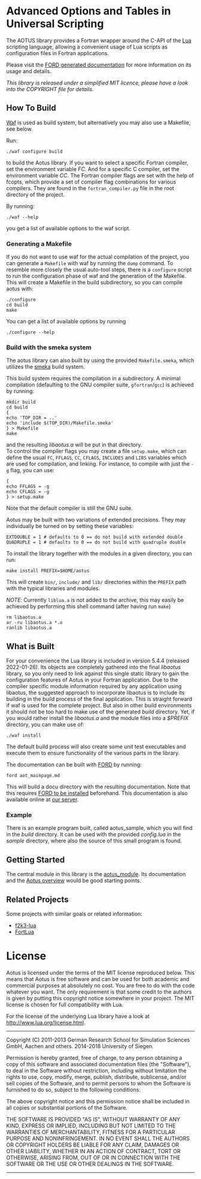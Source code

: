 Advanced Options and Tables in Universal Scripting
==================================================

The AOTUS library provides a Fortran wrapper around the C-API of the
[Lua](http://www.lua.org) scripting language, allowing a convenient usage of Lua
scripts as configuration files in Fortran applications.

Please visit the
[FORD generated documentation](https://geb.inf.tu-dresden.de/doxy/aotus)
for more information on its usage and details.

*This library is released under a simplified MIT licence, please have a look
 into the COPYRIGHT file for details.*


How To Build
------------

[Waf](http://waf.io/) is used as build system, but alternatively
you may also use a Makefile, see below.

Run:

~~~~~~~~~~~{.sh}
./waf configure build
~~~~~~~~~~~

to build the Aotus library.
If you want to select a specific Fortran compiler, set the environment variable
*FC*.
And for a specific C compiler, set the environment variable *CC*.
The Fortran compiler flags are set with the help of fcopts, which provide
a set of compiler flag combinations for various compilers.
They are found in the `fortran_compiler.py` file in the root directory of the
project.

By running:

~~~~~~~~~~~{.sh}
./waf --help
~~~~~~~~~~~

you get a list of available options to the waf script.

### Generating a Makefile

If you do not want to use waf for the actual compilation of the project,
you can generate a `Makefile` with waf by running the `dump` command.
To resemble more closely the usual auto-tool steps, there is a
`configure` script to run the configuration phase of waf and the
generation of the Makefile.
This will create a Makefile in the build subdirectory, so you can
compile aotus with:

~~~~~~~~~~~{.sh}
./configure
cd build
make
~~~~~~~~~~~

You can get a list of available options by running

~~~~~~~~~~~{.sh}
./configure --help
~~~~~~~~~~~


### Build with the smeka system

The aotus library can also built by using the provided `Makefile.smeka`,
which utilizes the [smeka](https://github.com/zerothi/smeka) build system.

This build system requires the compilation in a subdirectory.
A minimal compilation (defaulting to the GNU compiler suite,
`gfortran`/`gcc`) is achieved by running:

~~~~~{.sh}
mkdir build
cd build
{
echo 'TOP_DIR = ..'
echo 'include $(TOP_DIR)/Makefile.smeka'
} > Makefile
make
~~~~~

and the resulting *libaotus.a* will be put in that directory.  
To control the compiler flags you may create a file `setup.make`,
which can define the usual `FC`, `FFLAGS`, `CC`, `CFLAGS`, `INCLUDES`
and `LIBS` variables which are used for compilation, and linking.
For instance, to compile with just the `-g` flag, you can use:
~~~~~{.sh}
{
echo FFLAGS = -g
echo CFLAGS = -g
} > setup.make
~~~~~

Note that the default compiler is still the GNU suite.

Aotus may be built with two variations of extended precisions. They may
individually be turned on by setting these variables:
~~~~~{makefile}
EXTDOUBLE = 1 # defaults to 0 == do not build with extended double
QUADRUPLE = 1 # defaults to 0 == do not build with quadruple double
~~~~~

To install the library together with the modules in a given directory,
you can run:
~~~~~{.sh}
make install PREFIX=$HOME/aotus
~~~~~
This will create `bin/`, `include/` and `lib/` directories within the
`PREFIX` path with the typical libraries and modules.


_NOTE_: Currently `liblua.a` is not added to the archive, this may easily be
achieved by performing this shell command (after having run `make`)
~~~~~{.sh}
rm libaotus.a
ar -ru libaotus.a *.o
ranlib libaotus.a
~~~~~

What is Built
-------------

For your convenience the Lua library is included in version 5.4.4 (released
2022-01-26).
Its objects are completely gathered into the final *libaotus* library, so you
only need to link against this single static library to gain the
configuration features of Aotus in your Fortran application.
Due to the compiler specific module information required by any application
using libaotus, the suggested approach to incorporate libaotus is to include
its building in the build process of the final application. This is straight
forward if waf is used for the complete project. But also in other build
environments it should not be too hard to make use of the generated *build*
directory.
Yet, if you would rather install the *libaotus.a* and the module files into a
*$PREFIX* directory, you can make use of:

~~~~~~~~~~~{.sh}
./waf install
~~~~~~~~~~~

The default build process will also create some unit test executables and
execute them to ensure functionality of the various parts in the library.

The documentation can be built with
[FORD](https://github.com/Fortran-FOSS-Programmers/ford) by running:

~~~~~~~~~~~{.sh}
ford aot_mainpage.md
~~~~~~~~~~~

This will build a docu directory with the resulting documentation.
Note that this requires
[FORD to be installed](https://github.com/Fortran-FOSS-Programmers/ford/wiki/Installation)
beforehand.
This documentation is also available online at
[our server](https://geb.inf.tu-dresden.de/doxy/aotus).

### Example

There is an example program built, called aotus_sample, which you will find in
the *build* directory.
It can be used with the provided *config.lua* in the *sample* directory, where
also the source of this small program is found.

Getting Started
---------------
The central module in this library is the
[aotus_module](https://geb.inf.tu-dresden.de/doxy/aotus/module/aotus_module.html).
Its documentation and the
[Aotus overview](https://geb.inf.tu-dresden.de/doxy/aotus/page/index.html) would
be good starting points.

Related Projects
----------------

Some projects with similar goals or related information:

* [f2k3-lua](https://github.com/MaikBeckmann/f2k3-lua/tree/simple)
* [FortLua](https://github.com/adolgert/FortLua)

License
=======

Aotus is licensed under the terms of the MIT license reproduced below.
This means that Aotus is free software and can be used for both academic and
commercial purposes at absolutely no cost. You are free to do with the code
whatever you want.
The only requirement is that some credit to the authors is given by putting this
copyright notice somewhere in your project.
The MIT license is chosen for full compatibility with Lua.

For the license of the underlying Lua library have a look at
http://www.lua.org/license.html.

---
Copyright (C) 2011-2013 German Research School for Simulation Sciences GmbH,
                        Aachen and others.
              2014-2018 University of Siegen.

Permission is hereby granted, free of charge, to any person obtaining a copy
of this software and associated documentation files (the "Software"), to deal
in the Software without restriction, including without limitation the rights
to use, copy, modify, merge, publish, distribute, sublicense, and/or sell
copies of the Software, and to permit persons to whom the Software is
furnished to do so, subject to the following conditions:

The above copyright notice and this permission notice shall be included in
all copies or substantial portions of the Software.

THE SOFTWARE IS PROVIDED "AS IS", WITHOUT WARRANTY OF ANY KIND, EXPRESS OR
IMPLIED, INCLUDING BUT NOT LIMITED TO THE WARRANTIES OF MERCHANTABILITY,
FITNESS FOR A PARTICULAR PURPOSE AND NONINFRINGEMENT.  IN NO EVENT SHALL THE
AUTHORS OR COPYRIGHT HOLDERS BE LIABLE FOR ANY CLAIM, DAMAGES OR OTHER
LIABILITY, WHETHER IN AN ACTION OF CONTRACT, TORT OR OTHERWISE, ARISING FROM,
OUT OF OR IN CONNECTION WITH THE SOFTWARE OR THE USE OR OTHER DEALINGS IN
THE SOFTWARE.

---
